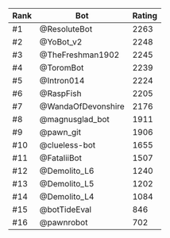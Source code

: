 Rank|Bot|Rating
---|---|---
#1|@ResoluteBot|2263
#2|@YoBot_v2|2248
#3|@TheFreshman1902|2245
#4|@ToromBot|2239
#5|@Intron014|2224
#6|@RaspFish|2205
#7|@WandaOfDevonshire|2176
#8|@magnusglad_bot|1911
#9|@pawn_git|1906
#10|@clueless-bot|1655
#11|@FataliiBot|1507
#12|@Demolito_L6|1240
#13|@Demolito_L5|1202
#14|@Demolito_L4|1084
#15|@botTideEval|846
#16|@pawnrobot|702
